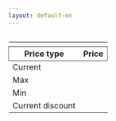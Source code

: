 ```yaml
---
layout: default-en
---
```


<div class="row">
  <div class="column">
  	<table>
		<thead>
			<th>
				<div id="image"></div>
			</th>
			<th colspan="2">
				<div id="product"></div>
			</th>
		</thead>
		<thead style="border: 1px solid #696969;">
			<th>Price type</th>
			<th>Price</th>
		</thead>
		<tbody>
			<tr>
				<td>Current</td>
				<td><div id="price"></div></td>
			</tr>
			<tr>
				<td>Max</td>
				<td><div id="maxprice"></div></td>
			</tr>
			<tr>
				<td>Min</td>
				<td><div id="minprice"></div></td>	
			</tr>
			<tr>
				<td>Current discount</td>
				<td><div class="discount" id="discount"></div></td>	
			</tr>
		</tbody>
	</table>
  </div>
  <div class="column">
  	<div id="diagram"></div>
  </div>
</div>

<script>
	window.addEventListener("load", function(){
		urlParams = new URLSearchParams(window.location.search);
		
		product = urlParams.get('product')
		brand = urlParams.get('brand')
		category = urlParams.get('category')
		price = urlParams.get('price')
		maxprice = urlParams.get('maxprice')
		minprice = urlParams.get('minprice')

		document.getElementById("product").innerHTML = "<a href='https://www.yoox.com/uk/" + product + "/item'>" + brand + " - " + category + "</a>";
		document.getElementById("image").innerHTML = "<img src='https://www.yoox.com/images/items/11/" + product + "_14_f.jpg?width=90&amp;height=115&amp;impolicy=crop&amp;gravity=Center' width='90' height='115'/>";
		document.getElementById("diagram").innerHTML = "<img style='border: 1px solid #555; margin: 0;' src='graphs/" + product + ".jpg' width='400'/>"
		document.getElementById("price").innerHTML = "£ " + price
		document.getElementById("maxprice").innerHTML = "£ " + maxprice
		document.getElementById("minprice").innerHTML = "£ " + minprice
		if(parseFloat(maxprice) > parseFloat(minprice)) {
			document.getElementById("discount").innerHTML = "£ " + (parseFloat(maxprice) - parseFloat(minprice)).toFixed(1)
		} else {
			document.getElementById("discount").innerHTML = "Ninguno"
			document.getElementById("discount").classList.remove("discount");
		}
	});
</script>